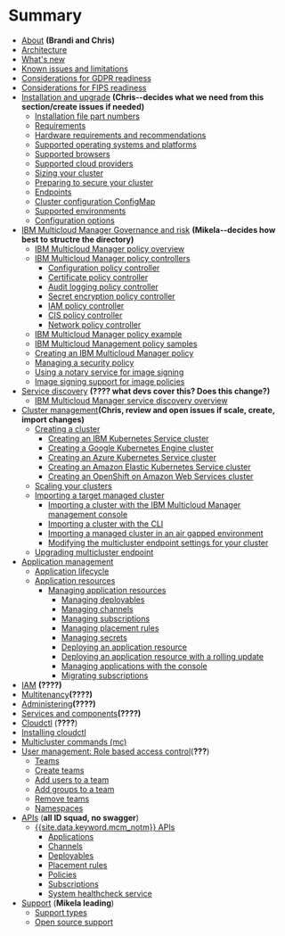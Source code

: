# Summary
 * [About](about/mcm_welcome.md) **(Brandi and Chris)**
  * [Architecture](about/architecture.md)
  * [What's new](about/whats_new.md)
  * [Known issues and limitations](about/known_issues.md)
  * [Considerations for GDPR readiness](about/gdpr_readiness.md)
  * [Considerations for FIPS readiness](about/fips_compliance.md)
 * [Installation and upgrade](install/installation.md) **(Chris--decides what we need from this section/create issues if needed)**
   * [Installation file part numbers](install/part_numbers.md)
   * [Requirements](install/requirements.md)
   * [Hardware requirements and recommendations](install/hardware_reqs.md)
   * [Supported operating systems and platforms](install/supported_os.md)
   * [Supported browsers](install/supported_browsers.md)
   * [Supported cloud providers](install/supported_clouds.md)
   * [Sizing your cluster](install/plan_capacity.md)
   * [Preparing to secure your cluster](install/plan_security.md)
   * [Endpoints](install/cluster_endpoints.md)
   * [Cluster configuration ConfigMap](install/configmap_cluster.md)
   * [Supported environments](install/environments_overview.md)
   * [Configuration options](install/config_install.md)
 * [IBM Multicloud Manager Governance and risk](compliance/compliance_intro.md) **(Mikela--decides how best to structre the directory)**
   * [IBM Multicloud Manager policy overview](compliance/policy_overview.md)
   * [IBM Multicloud Manager policy controllers](compliance/policy_controllers.md)
     * [Configuration policy controller](manage_policies/config_policy_ctrl.md)
     * [Certificate policy controller](manage_policies/cert_policy_ctrl.md)
     * [Audit logging policy controller](manage_policies/audit_policy_ctrl.md)
     * [Secret encryption policy controller](manage_policies/encrypt_policy.md)
     * [IAM policy controller](manage_policies/iam_policy_ctrl.md) <!--TBD-->
     * [CIS policy controller](manage_policies/cis_policy.md)
     * [Network policy controller](manage_policies/nw_policy_ctrl.md)
   * [IBM Multicloud Manager policy example](compliance/policy_example.md)
   * [IBM Multicloud Management policy samples](manage_policies/policy_samples.md)
   * [Creating an IBM Multicloud Manager policy](compliance/create_policy.md)
   * [Managing a security policy](manage_cluster/manage_grc_policy.md)
   * [Using a notary service for image signing](compliance/notary_server.md)
   * [Image signing support for image policies](compliance/image_policy_signing.md)
 * [Service discovery](working_serv_intro.md) **(???? what devs cover this? Does this change?)**
   * [IBM Multicloud Manager service discovery overview](serv_overview.md)
 * [Cluster management](manage_cluster/intro.md)**(Chris, review and open issues if scale, create, import changes)**
   * [Creating a cluster](manage_cluster/create.md)
     * [Creating an IBM Kubernetes Service cluster](manage_cluster/create_iks..md)
     * [Creating a Google Kubernetes Engine cluster](manage_cluster/create_gke.md)
     * [Creating an Azure Kubernetes Service cluster](manage_cluster/create_aks.md)
     * [Creating an Amazon Elastic Kubernetes Service cluster](manage_cluster/create_eks.md)
     * [Creating an OpenShift on Amazon Web Services cluster](manage_cluster/create_ocp_aws.md)
   * [Scaling your clusters](manage_cluster/scale_mcm.md)
   * [Importing a target managed cluster](manage_cluster/import.md)
     * [Importing a cluster with the IBM Multicloud Manager management console](manage_cluster/import_gui.md)
     * [Importing a cluster with the CLI](manage_cluster/import_cli.md)
     * [Importing a managed cluster in an air gapped environment](manage_cluster/offline_endpoint.md)
     * [Modifying the multicluster endpoint settings for your cluster](manage_cluster/modify_mc_end.md)
   * [Upgrading multicluster endpoint](manage_cluster/upgrade_mc_endpoint.md)
 * [Application management](manage_applications/overview.md)
   * [Application lifecycle](manage_applications/app_lifecycle.md)
   * [Application resources](manage_applications/app_resources.md)
     * [Managing application resources](manage_applications/managing_apps.md)
       * [Managing deployables](manage_applications/managing_deployables.md)
       * [Managing channels](manage_applications/managing_channels.md)
       * [Managing subscriptions](manage_applications/managing_subscriptions.md)
       * [Managing placement rules](manage_applications/managing_placement_rules.md)
       * [Managing secrets](manage_applications/managing_secrets.md)
       * [Deploying an application resource](manage_applications/deployment_app.md)
       * [Deploying an application resource with a rolling update](manage_applications/deployment_rollout.md)
       * [Managing applications with the console](manage_applications/managing_apps_console.md)
       * [Migrating subscriptions](manage_applications/migrate_subscriptions.md)
 *  [IAM](iam_intro.md) **(????)**
 *  [Multitenancy](multitenancy.md)**(????)**
 *  [Administering](admin/intro.md)**(????)**
 *  [Services and components](components.md)**(????)**
 *  [Cloudctl](cloudctl_intro.md) (**????**)
   *  [Installing cloudctl](install_cli.md)
   *  [Multicluster commands (mc)](cli_mc_commands.md)
 *  [User management: Role based access control](user_management/assign_role.md)(**???**)
    * [Teams](user_management/teams.md)
     * [Create teams](user_management/create_team.md)
     * [Add users to a team](user_management/add_user.md)
     * [Add groups to a team](user_management/add_group.md)
    * [Remove teams](user_management/remove_team.md)
    * [Namespaces](user_management/projects.md)     
 * [APIs](apis/cfc_api.md) (**all ID squad, no swagger**)
    * [{{site.data.keyword.mcm_notm}} APIs](apis/mcm_apis.md)
      * [Applications](apis/applications.json)<!--need to change to .md file bc swagger is not supported for RH doc-->
      * [Channels](apis/channels.json)<!--same issue-->
      * [Deployables](apis/deployables.json)<!--not sure if this should brought over; same issue-->
      * [Placement rules](apis/placementRules.json)<!--same-->
      * [Policies](apis/policies.json)<!--same-->
      * [Subscriptions](apis/subscriptions.json)<!--same-->
      * [System healthcheck service](apis/system_hc_api.json)<!--need to verify that system healthchek is coming to RACM-->
 * [Support](troubleshoot/support.md) (**Mikela leading**)
    * [Support types](troubleshoot/support_types.md)
    * [Open source support](troubleshoot/opensource_support.md)
